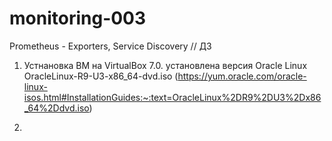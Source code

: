 # monitoring-003

Prometheus - Exporters, Service Discovery // ДЗ

1. Устнановка ВМ на VirtualBox 7.0.
   установлена версия Oracle Linux OracleLinux-R9-U3-x86_64-dvd.iso (https://yum.oracle.com/oracle-linux-isos.html#InstallationGuides:~:text=OracleLinux%2DR9%2DU3%2Dx86_64%2Ddvd.iso)

2.
